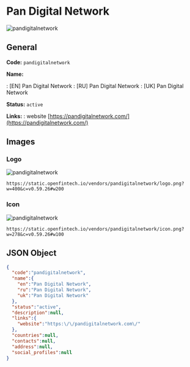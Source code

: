 
# Pan Digital Network 
![pandigitalnetwork](https://static.openfintech.io/vendors/pandigitalnetwork/logo.png?w=400&c=v0.59.26#w200)  

## General 
 
**Code:** `pandigitalnetwork` 
 
**Name:** 
 
:	[EN] Pan Digital Network 
:	[RU] Pan Digital Network 
:	[UK] Pan Digital Network 
 
**Status:** `active` 
 
**Links:** 
: website [https://pandigitalnetwork.com/](https://pandigitalnetwork.com/) 
 

## Images 

### Logo 
 
![pandigitalnetwork](https://static.openfintech.io/vendors/pandigitalnetwork/logo.png?w=400&c=v0.59.26#w200)  

```
https://static.openfintech.io/vendors/pandigitalnetwork/logo.png?w=400&c=v0.59.26#w200
```  

### Icon 
 
![pandigitalnetwork](https://static.openfintech.io/vendors/pandigitalnetwork/icon.png?w=278&c=v0.59.26#w100)  

```
https://static.openfintech.io/vendors/pandigitalnetwork/icon.png?w=278&c=v0.59.26#w100
```  

## JSON Object 

```json
{
  "code":"pandigitalnetwork",
  "name":{
    "en":"Pan Digital Network",
    "ru":"Pan Digital Network",
    "uk":"Pan Digital Network"
  },
  "status":"active",
  "description":null,
  "links":{
    "website":"https:\/\/pandigitalnetwork.com\/"
  },
  "countries":null,
  "contacts":null,
  "address":null,
  "social_profiles":null
}
```  
